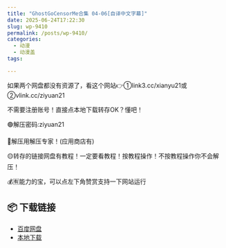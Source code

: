```yaml
---
title: "GhostGoCensorMe合集 04-06[自译中文字幕]"
date: 2025-06-24T17:22:30
slug: wp-9410
permalink: /posts/wp-9410/
categories:
  - 动漫
  - 动漫盖
tags:

---
```


如果两个网盘都没有资源了，看这个网站👉①link3.cc/xianyu21或②vlink.cc/ziyuan21

不需要注册账号！直接点本地下载转存OK？懂吧！

🟢解压密码:ziyuan21

🔵解压用解压专家！(应用商店有)

🟡转存的链接网盘有教程！一定要看教程！按教程操作！不按教程操作你不会解压！

💰🈶能力的宝，可以点左下角赞赏支持一下网站运行

## 📦 下载链接
- [百度网盘](https://blziyuan21.com/pay-download/9410?key=9dbc0d3ae0&down_id=0)
- [本地下载](https://blziyuan21.com/pay-download/9410?key=9dbc0d3ae0&down_id=1)

